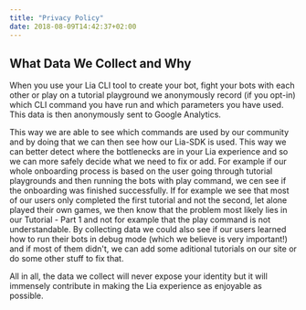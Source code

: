 ```yaml
---
title: "Privacy Policy"
date: 2018-08-09T14:42:37+02:00
---
```


## What Data We Collect and Why

When you use your Lia CLI tool to create your bot, fight your bots with each other or play on a tutorial playground we anonymously record (if you opt-in) which CLI command you have run and which parameters you have used. 
This data is then anonymously sent to Google Analytics.

This way we are able to see which commands are used by our community and by doing that we can then see how our Lia-SDK is used. 
This way we can better detect where the bottlenecks are in your Lia experience and so we can more safely decide what we need to fix or add. 
For example if our whole onboarding process is based on the user going through tutorial playgrounds and then running the bots with play command, we cen see if the onboarding was finished successfully. 
If for example we see that most of our users only completed the first tutorial and not the second, let alone played their own games, we then know that the problem most likely lies in our Tutorial - Part 1 and not for example that the play command is not understandable. 
By collecting data we could also see if our users learned how to run their bots in debug mode (which we believe is very important!) and if most of them didn't, we can add some aditional tutorials on our site or do some other stuff to fix that. 

All in all, the data we collect will never expose your identity but it will immensely contribute in making the Lia experience as enjoyable as possible.